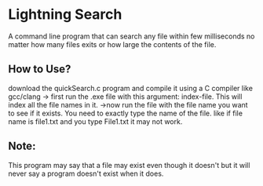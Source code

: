 # Lightning Search

A command line program that can search any file within few milliseconds no matter how many files exits or how large the contents of the file.

## How to Use?

download the quickSearch.c program and compile it using a C compiler like gcc/clang
-> first run the .exe file with this argument: index-file. This will index all the file names in it.
->now run the file with the file name you want to see if it exists. You need to exactly type the name of the file. like if file name is file1.txt and you type File1.txt it may not work.

## Note:
This program may say that a file may exist even though it doesn't but it will never say a program doesn't exist when it does.
